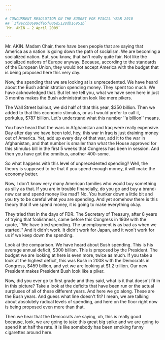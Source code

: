 ```yaml
---
---

# CONCURRENT RESOLUTION ON THE BUDGET FOR FISCAL YEAR 2010
## `1f9eccb0699dfe5f006d5128db16951b`
`Mr. AKIN — 2 April 2009`

---
```



Mr. AKIN. Madam Chair, there have been people that are saying that 
America as a nation is going down the path of socialism. We are 
becoming a socialized nation. But, you know, that isn't really quite 
fair. Not like the socialized nations of Europe anyway. Because, 
according to the standards of the European Union, they would not accept 
America with the budget that is being proposed here this very day.

Now, the spending that we are looking at is unprecedented. We have 
heard about the Bush administration spending money. They spent too 
much. We have acknowledged that. But let me tell you, what we have seen 
here in just 3 months makes the Bush administration look like mere 
pikers.

The Wall Street bailout, we did half of that this year, $350 billion. 
Then we added to that this economic stimulus, or as I would prefer to 
call it, porkulus, $787 billion. Let's understand what this number ''a 
billion'' means.

You have heard that the wars in Afghanistan and Iraq were really 
expensive. Day after day we have been told, hey, this war in Iraq is 
just draining money out of America. Yet, add up every day of that war, 
add it to the war in Afghanistan, and that number is smaller than what 
the House approved for this stimulus bill in the first 5 weeks that 
Congress has been in session. And then you have got the omnibus, 
another 400-some.

So what happens with this level of unprecedented spending? Well, the 
theory is supposed to be that if you spend enough money, it will make 
the economy better.

Now, I don't know very many American families who would buy something 
as silly as that. If you are in trouble financially, do you go and buy 
a brand-new car and spend money like mad? No. You hunker down a little 
bit and you try to be careful what you are spending. And yet somehow 
there is this theory that if we spend money, it is going to make 
everything okay.

They tried that in the days of FDR. The Secretary of Treasury, after 
8 years of trying that foolishness, came before this Congress in 1939 
with the quote, ''We have tried spending. The unemployment is as bad as 
when we started.'' And it didn't work. It didn't work for Japan, and it 
won't work for us if we keep down the spending.

Look at the comparison. We have heard about Bush spending. This is 
his average annual deficit, $300 billion. This is proposed by the 
President. The budget we are looking at here is even more, twice as 
much. If you take a look at the highest deficit, this was Bush in 2008 
with the Democrats in Congress, $459 billion, and yet we are looking at 
$1.2 trillion. Our new President makes President Bush look like a 
piker.

Now, did you ever go to first grade and they said, what is it that 
doesn't fit in in this picture? Take a look at the deficits that have 
been run or the actual surpluses of all of these different years. And 
here we go along. These are the Bush years. And guess what line doesn't 
fit? I mean, we are talking about absolutely radical levels of 
spending, and here on the floor right now is being proposed even more 
than that.

Then we hear that the Democrats are saying, oh, this is really good 
because, look, we are going to take this great big spike and we are 
going to spend it at half the rate. It is like somebody has been 
smoking funny cigarettes around here.